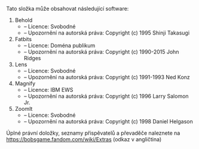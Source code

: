 ﻿Tato složka může obsahovat následující software:

1. Behold
   - – Licence: Svobodné
   - – Upozornění na autorská práva: Copyright (c) 1995 Shinji Takasugi
2. Fatbits
   - – Licence: Doména publikum
   - – Upozornění na autorská práva: Copyright (c) 1990-2015 John Ridges
3. Lens
   - – Licence: Svobodné
   - – Upozornění na autorská práva: Copyright (c) 1991-1993 Ned Konz
4. Magnify
   - – Licence: IBM EWS
   - – Upozornění na autorská práva: Copyright (c) 1996 Larry Salomon Jr.
5. ZoomIt
   - – Licence: Svobodné
   - – Upozornění na autorská práva: Copyright (c) 1998 Daniel Helgason

Úplné právní doložky, seznamy přispěvatelů a převaděče naleznete na https://bobsgame.fandom.com/wiki/Extras (odkaz v angličtina)
